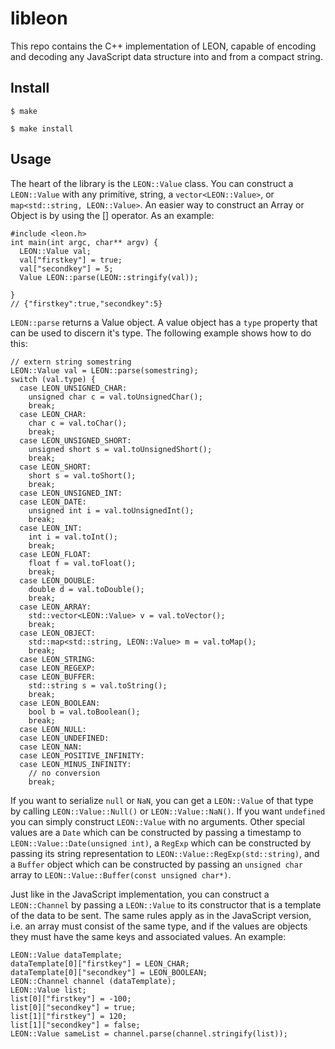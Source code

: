 # libleon
This repo contains the C++ implementation of LEON, capable of encoding and decoding any JavaScript data structure into and from a compact string.

## Install
`$ make`

`$ make install`

## Usage
The heart of the library is the `LEON::Value` class. You can construct a `LEON::Value` with any primitive, string, a `vector<LEON::Value>`, or `map<std::string, LEON::Value>`. An easier way to construct an Array or Object is by using the [] operator.  As an example:

```
#include <leon.h>
int main(int argc, char** argv) {
  LEON::Value val;
  val["firstkey"] = true;
  val["secondkey"] = 5;
  Value LEON::parse(LEON::stringify(val));
  
}
// {"firstkey":true,"secondkey":5}
```
`LEON::parse` returns a Value object. A value object has a `type` property that can be used to discern it's type. The following example shows how to do this:

```
// extern string somestring
LEON::Value val = LEON::parse(somestring);
switch (val.type) {
  case LEON_UNSIGNED_CHAR:
    unsigned char c = val.toUnsignedChar();
    break;
  case LEON_CHAR:
    char c = val.toChar();
    break;
  case LEON_UNSIGNED_SHORT:
    unsigned short s = val.toUnsignedShort();
    break;
  case LEON_SHORT:
    short s = val.toShort();
    break;
  case LEON_UNSIGNED_INT:
  case LEON_DATE:
    unsigned int i = val.toUnsignedInt();
    break;
  case LEON_INT:
    int i = val.toInt();
    break;
  case LEON_FLOAT:
    float f = val.toFloat();
    break;
  case LEON_DOUBLE:
    double d = val.toDouble();
    break;
  case LEON_ARRAY:
    std::vector<LEON::Value> v = val.toVector();
    break;
  case LEON_OBJECT:
    std::map<std::string, LEON::Value> m = val.toMap();
    break;
  case LEON_STRING:
  case LEON_REGEXP:
  case LEON_BUFFER:
    std::string s = val.toString();
    break;
  case LEON_BOOLEAN:
    bool b = val.toBoolean();
    break;
  case LEON_NULL:
  case LEON_UNDEFINED:
  case LEON_NAN:
  case LEON_POSITIVE_INFINITY:
  case LEON_MINUS_INFINITY:
    // no conversion
    break;
```
If you want to serialize `null` or `NaN`, you can get a `LEON::Value` of that type by calling `LEON::Value::Null()` or `LEON::Value::NaN()`. If you want `undefined` you can simply construct `LEON::Value` with no arguments. Other special values are a `Date` which can be constructed by passing a timestamp to `LEON::Value::Date(unsigned int)`, a `RegExp` which can be constructed by passing its string representation to `LEON::Value::RegExp(std::string)`, and a `Buffer` object which can be constructed by passing an `unsigned char` array to `LEON::Value::Buffer(const unsigned char*)`.

Just like in the JavaScript implementation, you can construct a `LEON::Channel` by passing a `LEON::Value` to its constructor that is a template of the data to be sent. The same rules apply as in the JavaScript version, i.e. an array must consist of the same type, and if the values are objects they must have the same keys and associated values. An example:

```
LEON::Value dataTemplate;
dataTemplate[0]["firstkey"] = LEON_CHAR;
dataTemplate[0]["secondkey"] = LEON_BOOLEAN;
LEON::Channel channel (dataTemplate);
LEON::Value list;
list[0]["firstkey"] = -100;
list[0]["secondkey"] = true;
list[1]["firstkey"] = 120;
list[1]["secondkey"] = false;
LEON::Value sameList = channel.parse(channel.stringify(list));
```

